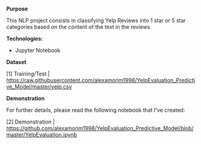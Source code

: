 **Purpose**

This NLP project consists in classifying Yelp Reviews into 1 star or 5 star categories based on the content of the text in the reviews

**Technologies:**

- Jupyter Notebook 

**Dataset**

[1] Training/Test | https://raw.githubusercontent.com/alexamorim1998/YelpEvaluation_Predictive_Model/master/yelp.csv

**Demonstration**

For further details, please read the following notebook that I've created:

[2] Demonstration | https://github.com/alexamorim1998/YelpEvaluation_Predictive_Model/blob/master/YelpEvaluation.ipynb
